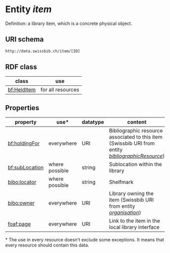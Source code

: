 # Entity *item*

Definition: a library item, which is a concrete physical object.

## URI schema
```sh
http://data.swissbib.ch/item/[ID]
```

## RDF class

| class | use |
| --- | --- |
| [bf:HeldItem](http://bibframe.org/vocab/HeldItem) | for all resources |

## Properties

| property | use* | datatype | content |
| --- | --- | --- | --- |
| [bf:holdingFor](http://bibframe.org/vocab/holdingFor) | everywhere | URI | Bibliographic resource associated to this item (Swissbib URI from entity [*bibliographicResource*](http://data.swissbib.ch/bibliographicResource)) |
| [bf:subLocation](http://bibframe.org/vocab/subLocation) | where possible | string | Sublocation within the library |
| [bibo:locator](http://purl.org/ontology/bibo/locator) | where possible | string | Shelfmark |
| [bibo:owner](http://purl.org/ontology/bibo/owner) | everywhere | URI | Library owning the item (Swissbib URI from entity [*organisation*](http://data.swissbib.ch/organisation)) |
| [foaf:page](http://xmlns.com/foaf/0.1/page) | everywhere | URI | Link to the item in the local library interface |

\* The use in every resource doesn't exclude some exceptions. It means that every resource should contain this data.